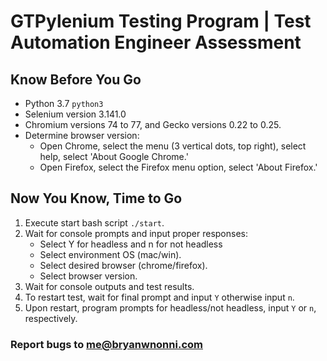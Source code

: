 # GTPylenium Testing Program | Test Automation Engineer Assessment

## Know Before You Go 
* Python 3.7 `python3`
* Selenium version 3.141.0
* Chromium versions 74 to 77, and Gecko versions 0.22 to 0.25.
* Determine browser version:
     - Open Chrome, select the menu (3 vertical dots, top right), select help, select 'About Google Chrome.'
     - Open Firefox, select the Firefox menu option, select 'About Firefox.'

## Now You Know, Time to Go
1. Execute start bash script `./start`.
2. Wait for console prompts and input proper responses:
     - Select Y for headless and n for not headless
     - Select environment OS (mac/win).
     - Select desired browser (chrome/firefox).
     - Select browser version.
3. Wait for console outputs and test results.
4. To restart test, wait for final prompt and input `Y` otherwise input `n`.
5. Upon restart, program prompts for headless/not headless, input `Y` or `n`, respectively.

### Report bugs to [me@bryanwnonni.com](mailto:me@bryanwnonni.com)
